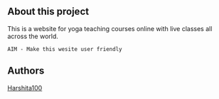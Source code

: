 ## About this project
This is a website for yoga teaching courses online with live classes all across the world.

 ```AIM - Make this wesite user friendly ```

## Authors
[Harshita100](https://github.com/Harshita100)
